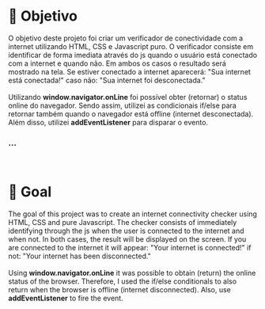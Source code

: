 # 🚩 Objetivo
<p>O objetivo deste projeto foi criar um verificador de conectividade com a internet utilizando HTML, CSS e Javascript puro. O verificador consiste em identificar de forma imediata através do js quando o usuário está conectado com a internet e quando não. Em ambos os casos o resultado será mostrado na tela. Se estiver conectado a internet aparecerá: "Sua internet está conectada!" caso não: "Sua internet foi desconectada."<br></br> Utilizando <b>window.navigator.onLine</b> foi possível obter (retornar) o status online do navegador. Sendo assim, utilizei as condicionais if/else para retornar também quando o navegador está offline (internet desconectada). Além disso, utilizei <b>addEventListener</b> para disparar o evento.  </p>

<h3>...</h3>
<br>
<h1>🚩 Goal</h1>
<p>The goal of this project was to create an internet connectivity checker using HTML, CSS and pure Javascript. The checker consists of immediately identifying through the js when the user is connected to the internet and when not. In both cases, the result will be displayed on the screen. If you are connected to the internet it will appear: "Your internet is connected!" if not: "Your internet has been disconnected."<br></br> Using <b>window.navigator.onLine</b> it was possible to obtain (return) the online status of the browser. Therefore, I used the if/else conditionals to also return when the browser is offline (internet disconnected). Also, use <b>addEventListener</b> to fire the event. </p>


